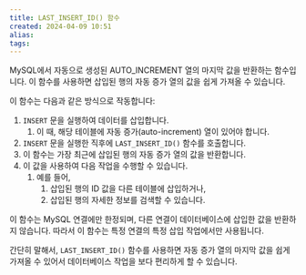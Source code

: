 ```yaml
---
title: LAST_INSERT_ID() 함수
created: 2024-04-09 10:51
alias:
tags:
---
```

MySQL에서 자동으로 생성된 AUTO_INCREMENT 열의 마지막 값을 반환하는 함수입니다. 
이 함수를 사용하면 삽입된 행의 자동 증가 열의 값을 쉽게 가져올 수 있습니다.

이 함수는 다음과 같은 방식으로 작동합니다:

1. `INSERT` 문을 실행하여 데이터를 삽입합니다.
	1.  이 때, 해당 테이블에 자동 증가(auto-increment) 열이 있어야 합니다.
2. `INSERT` 문을 실행한 직후에 `LAST_INSERT_ID()` 함수를 호출합니다.
3. 이 함수는 가장 최근에 삽입된 행의 자동 증가 열의 값을 반환합니다.
4. 이 값을 사용하여 다음 작업을 수행할 수 있습니다. 
	1. 예를 들어, 
		1. 삽입된 행의 ID 값을 다른 테이블에 삽입하거나, 
		2. 삽입된 행의 자세한 정보를 검색할 수 있습니다.

이 함수는 MySQL 연결에만 한정되며, 
다른 연결이 데이터베이스에 삽입한 값을 반환하지 않습니다. 
따라서 이 함수는 특정 연결의 특정 삽입 작업에서만 사용됩니다.

간단히 말해서, `LAST_INSERT_ID()` 함수를 사용하면 
자동 증가 열의 마지막 값을 쉽게 가져올 수 있어서 
데이터베이스 작업을 보다 편리하게 할 수 있습니다.


